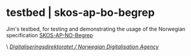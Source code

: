 # testbed | skos-ap-bo-begrep

Jim's testbed, for testing and demonstrating the usage of the Norwegian specification [SKOS-AP-NO-Begrep](https://data.norge.no/specification/skos-ap-no-begrep)

\ [_Digitaliseringsdirektoratet / Norwegian Digitalisation Agency_](https://digdir.no)
